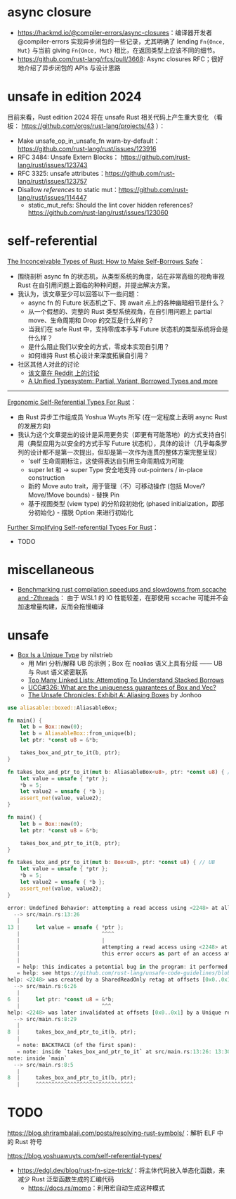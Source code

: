 
# async closure

* <https://hackmd.io/@compiler-errors/async-closures>：编译器开发者 @compiler-errors 实现异步闭包的一些记录，尤其明确了
  lending `Fn{Once, Mut}` 与当前 giving `Fn{Once, Mut}` 相比，在返回类型上应该不同的细节。
* <https://github.com/rust-lang/rfcs/pull/3668>: Async closures RFC；很好地介绍了异步闭包的 APIs 与设计思路


# unsafe in edition 2024

目前来看，Rust edition 2024 将在 unsafe Rust 相关代码上产生重大变化 （看板： https://github.com/orgs/rust-lang/projects/43 ）：
* Make unsafe_op_in_unsafe_fn warn-by-default： https://github.com/rust-lang/rust/issues/123916
* RFC 3484: Unsafe Extern Blocks： https://github.com/rust-lang/rust/issues/123743
* RFC 3325: unsafe attributes：https://github.com/rust-lang/rust/issues/123757
* Disallow *references* to static mut：https://github.com/rust-lang/rust/issues/114447
  * static_mut_refs: Should the lint cover hidden references? https://github.com/rust-lang/rust/issues/123060

# self-referential

[The Inconceivable Types of Rust: How to Make Self-Borrows Safe](https://blog.polybdenum.com/2024/06/07/the-inconceivable-types-of-rust-how-to-make-self-borrows-safe.html)：
* 围绕剖析 async fn 的状态机，从类型系统的角度，站在非常高级的视角审视 Rust 在自引用问题上面临的种种问题，并提出解决方案。
* 我认为，该文章至少可以回答以下一些问题：
  * async fn 的 Future 状态机之下、跨 await 点上的各种幽暗细节是什么？
  * 从一个假想的、完整的 Rust 类型系统视角，在自引用问题上 partial move、生命周期和 Drop 的交互是什么样的？
  * 当我们在 safe Rust 中，支持零成本手写 Future 状态机的类型系统将会是什么样？
  * 是什么阻止我们以安全的方式，零成本实现自引用？
  * 如何维持 Rust 核心设计来深度拓展自引用？
* 社区其他人对此的讨论
  * [该文章在 Reddit 上的讨论](https://www.reddit.com/r/rust/comments/1da2hz9/the_inconceivable_types_of_rust_how_to_make/)
  * [A Unified Typesystem: Partial, Variant, Borrowed Types and more](https://www.reddit.com/r/rust/comments/1dxdlzi/a_unified_typesystem_partial_variant_borrowed/)

---

[Ergonomic Self-Referential Types For Rust](https://blog.yoshuawuyts.com/self-referential-types/)：
* 由 Rust 异步工作组成员 Yoshua Wuyts 所写 (在一定程度上表明 async Rust 的发展方向)
* 我认为这个文章提出的设计是采用更务实（即更有可能落地）的方式支持自引用（典型应用为以安全的方式手写 Future 
  状态机），具体的设计（几乎每条罗列的设计都不是第一次提出，但却是第一次作为连贯的整体方案完整呈现）
  * 'self 生命周期标注，这使得表达自引用生命周期成为可能
  * super let 和 -> super Type 安全地支持 out-pointers / in-place construction
  * 新的 Move auto trait，用于管理（不）可移动操作 (包括 Move/?Move/!Move bounds) - 替换 Pin 
  * 基于视图类型 (view type) 的分阶段初始化 (phased initialization，即部分初始化) - 摆脱 Option 来进行初始化

[Further Simplifying Self-referential Types For Rust](https://blog.yoshuawuyts.com/self-referential-types-2/)：
* TODO

# miscellaneous

* [Benchmarking rust compilation speedups and slowdowns from sccache and -Zthreads](https://neosmart.net/blog/benchmarking-rust-compilation-speedups-and-slowdowns-from-sccache-and-zthreads/)：
  由于 WSL1 的 IO 性能较差，在那使用 sccache 可能并不会加速增量构建，反而会拖慢编译

# unsafe

* [Box Is a Unique Type](https://nilstrieb.dev/blog/posts/box-is-a-unique-type/) by nilstrieb
  * 用 Miri 分析/解释 UB 的示例；Box 在 noalias 语义上具有分歧 —— UB 与 Rust 语义紧密联系
  * [Too Many Linked Lists: Attempting To Understand Stacked Borrows](https://rust-unofficial.github.io/too-many-lists/fifth-stacked-borrows.html)
  * [UCG#326: What are the uniqueness guarantees of Box and Vec?](https://github.com/rust-lang/unsafe-code-guidelines/issues/326)
  * [The Unsafe Chronicles: Exhibit A: Aliasing Boxes](https://www.youtube.com/watch?v=EY7Wi9fV5bk&ab_channel=JonGjengset) by Jonhoo

```rust
use aliasable::boxed::AliasableBox;

fn main() {
    let b = Box::new(0);
    let b = AliasableBox::from_unique(b);
    let ptr: *const u8 = &*b;

    takes_box_and_ptr_to_it(b, ptr);
}

fn takes_box_and_ptr_to_it(mut b: AliasableBox<u8>, ptr: *const u8) { // no UB
    let value = unsafe { *ptr };
    *b = 5;
    let value2 = unsafe { *b };
    assert_ne!(value, value2);
}
```

```rust
fn main() {
    let b = Box::new(0);
    let ptr: *const u8 = &*b;

    takes_box_and_ptr_to_it(b, ptr);
}

fn takes_box_and_ptr_to_it(mut b: Box<u8>, ptr: *const u8) { // UB
    let value = unsafe { *ptr };
    *b = 5;
    let value2 = unsafe { *b };
    assert_ne!(value, value2);
}

error: Undefined Behavior: attempting a read access using <2248> at alloc1032[0x0], but that tag does not exist in the borrow stack for this location
  --> src/main.rs:13:26
   |
13 |     let value = unsafe { *ptr };
   |                          ^^^^
   |                          |
   |                          attempting a read access using <2248> at alloc1032[0x0], but that tag does not exist in the borrow stack for this location
   |                          this error occurs as part of an access at alloc1032[0x0..0x1]
   |
   = help: this indicates a potential bug in the program: it performed an invalid operation, but the Stacked Borrows rules it violated are still experimental
   = help: see https://github.com/rust-lang/unsafe-code-guidelines/blob/master/wip/stacked-borrows.md for further information
help: <2248> was created by a SharedReadOnly retag at offsets [0x0..0x1]
  --> src/main.rs:6:26
   |
6  |     let ptr: *const u8 = &*b;
   |                          ^^^
help: <2248> was later invalidated at offsets [0x0..0x1] by a Unique retag
  --> src/main.rs:8:29
   |
8  |     takes_box_and_ptr_to_it(b, ptr);
   |                             ^
   = note: BACKTRACE (of the first span):
   = note: inside `takes_box_and_ptr_to_it` at src/main.rs:13:26: 13:30
note: inside `main`
  --> src/main.rs:8:5
   |
8  |     takes_box_and_ptr_to_it(b, ptr);
   |     ^^^^^^^^^^^^^^^^^^^^^^^^^^^^^^^
```


# TODO

<https://blog.shrirambalaji.com/posts/resolving-rust-symbols/>：解析 ELF 中的 Rust 符号

<https://blog.yoshuawuyts.com/self-referential-types/>

* <https://edgl.dev/blog/rust-fn-size-trick/>：将主体代码放入单态化函数，来减少 Rust 泛型函数生成的汇编代码
  * <https://docs.rs/momo>：利用宏自动生成这种模式
